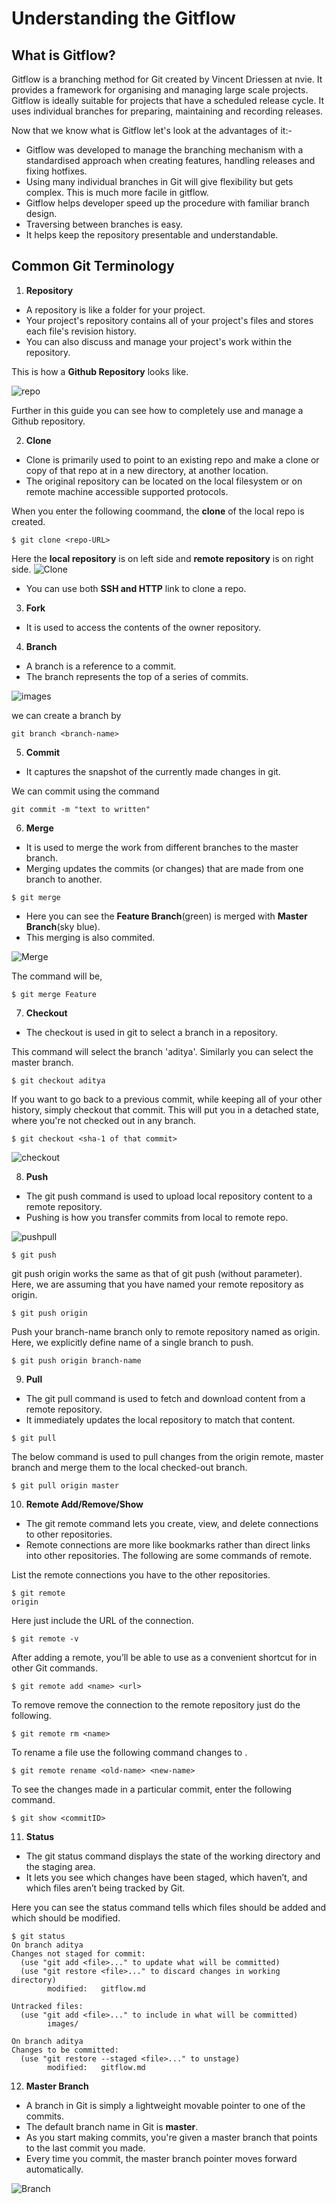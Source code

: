 # Understanding the Gitflow

## What is Gitflow?
  Gitflow is a branching method for Git created by Vincent Driessen at nvie. It provides a framework for organising and managing large scale projects.
  Gitflow is ideally suitable for projects that have a scheduled release cycle. It uses individual branches for preparing, maintaining and recording releases.
  
  Now that we know what is Gitflow let's look at the advantages of it:-

* Gitflow was developed to manage the branching mechanism with a standardised approach when creating features, handling releases and fixing hotfixes.
* Using many individual branches in Git will give flexibility but  gets complex. This is much more facile in gitflow.
* Gitflow helps developer speed up the procedure with familiar branch design.
* Traversing between branches is easy. 
* It helps keep the repository presentable and understandable.

## Common Git Terminology

1. **Repository**
* A repository is like a folder for your project.
* Your project's repository contains all of your project's files and stores each file's revision history.
* You can also discuss and manage your project's work within the repository.

This is how a **Github Repository** looks like.

![repo](https://user-images.githubusercontent.com/37020817/66275082-227c1e80-e853-11e9-8448-33d31e8d03fe.png)

Further in this guide you can see how to completely use and manage a Github repository.

2. **Clone**
* Clone is primarily used to point to an existing repo and make a clone or copy of that repo at in a new directory, at another location.
* The original repository can be located on the local filesystem or on remote machine accessible supported protocols.

When you enter the following coommand, the **clone** of the local repo is created.
```
$ git clone <repo-URL>
```
Here the **local repository** is on left side and **remote repository** is on right side. 
![Clone](https://user-images.githubusercontent.com/37020817/66275192-40964e80-e854-11e9-8d4f-2e3d07cf09d6.png)

* You can use both **SSH and HTTP** link to clone a repo.

3. **Fork**  
* It is used to access the contents of the owner repository.



4. **Branch**
* A branch is a reference to a commit. 
* The branch represents the top of a series of commits.

![images](https://user-images.githubusercontent.com/55159276/66344514-1d36d680-e91c-11e9-8524-feb1727827a9.png)


we can create a branch by 
```
git branch <branch-name>
```

5. **Commit**

* It captures the snapshot of the currently made changes in git. 

We can commit using the command
```
git commit -m "text to written"
``` 
6. **Merge**
* It is used to merge the work from different branches to the master branch. 
* Merging updates the commits (or changes) that are made from one branch to another. 
```
$ git merge
```
* Here you can see the **Feature Branch**(green) is merged with **Master Branch**(sky blue).
* This merging is also commited.

![Merge](https://user-images.githubusercontent.com/37020817/66276367-5873cf80-e860-11e9-8992-3513d9401a88.png)

The command will be,
```
$ git merge Feature
```
7. **Checkout**
* The checkout is used in git to select a branch in a repository.

This command will select the branch 'aditya'. Similarly you can select the master branch.
```
$ git checkout aditya
```

If you want to go back to a previous commit, while keeping all of your other history, simply checkout that commit.
This will put you in a detached state, where you're not checked out in any branch.  
```
$ git checkout <sha-1 of that commit>
```
![checkout](https://user-images.githubusercontent.com/37020817/66276548-4004b480-e862-11e9-9baf-2e39f071bc40.png)

8. **Push**
* The git push command is used to upload local repository content to a remote repository.
* Pushing is how you transfer commits from local to remote repo.

![pushpull](https://user-images.githubusercontent.com/37020817/66275636-9f5dc700-e858-11e9-8c0a-fa71f4e7a52b.jpg)
```
$ git push
```
git push origin works the same as that of git push (without parameter).
Here, we are assuming that you have named your remote repository as origin.

```
$ git push origin
```
Push your branch-name branch only to remote repository named as origin.
Here, we explicitly define name of a single branch to push.

```
$ git push origin branch-name
```

9. **Pull**
* The git pull command is used to fetch and download content from a remote repository.
* It immediately updates the local repository to match that content.

```
$ git pull
```

The below command is used to pull changes from the origin remote, master branch and merge them to the local checked-out branch.
```
$ git pull origin master
```

10. **Remote Add/Remove/Show**
* The git remote command lets you create, view, and delete connections to other repositories.
* Remote connections are more like bookmarks rather than direct links into other repositories.
The following are some commands of remote.

List the remote connections you have to the  other repositories.
```
$ git remote
origin
```
Here just include the URL of the connection.
```
$ git remote -v
```
After adding a remote, you’ll be able to use <name> as a convenient shortcut for <url> in other Git commands.
```
$ git remote add <name> <url>
```
To remove remove the connection to the remote repository just do the following.
```
$ git remote rm <name>
```
To rename a file use the following command <old-name> changes to <new-name>.
```
$ git remote rename <old-name> <new-name>
```
To see the changes made in a particular commit, enter the following command.
```
$ git show <commitID>
```
11. **Status**
* The git status command displays the state of the working directory and the staging area.
* It lets you see which changes have been staged, which haven’t, and which files aren’t being tracked by Git.

Here you can see the status command tells which files should be added and which should be modified.
```
$ git status
On branch aditya
Changes not staged for commit:
  (use "git add <file>..." to update what will be committed)
  (use "git restore <file>..." to discard changes in working directory)
        modified:   gitflow.md

Untracked files:
  (use "git add <file>..." to include in what will be committed)
        images/

On branch aditya
Changes to be committed:
  (use "git restore --staged <file>..." to unstage)
        modified:   gitflow.md

```

12. **Master Branch**
* A branch in Git is simply a lightweight movable pointer to one of the commits.
* The default branch name in Git is **master**.
* As you start making commits, you're given a master branch that points to the last commit you made.
* Every time you commit, the master branch pointer moves forward automatically.

![Branch](https://user-images.githubusercontent.com/37020817/66276352-22365000-e860-11e9-97ea-dea43e14497e.png)
